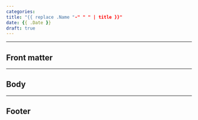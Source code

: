 ```yaml
---
categories:
title: "{{ replace .Name "-" " " | title }}"
date: {{ .Date }}
draft: true
---
```


--- 
## Front matter


---
## Body


---
## Footer